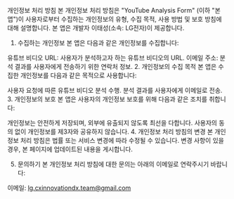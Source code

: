 개인정보 처리 방침
본 개인정보 처리 방침은 "YouTube Analysis Form" (이하 "본 앱")이 사용자로부터 수집하는 개인정보의 유형, 수집 목적, 사용 방법 및 보호 방침에 대해 설명합니다. 본 앱은 개발자 이태성(소속: LG전자)이 제공합니다.

1. 수집하는 개인정보
본 앱은 다음과 같은 개인정보를 수집합니다:

유튜브 비디오 URL: 사용자가 분석하고자 하는 유튜브 비디오의 URL.
이메일 주소: 분석 결과를 사용자에게 전송하기 위한 연락처 정보.
2. 개인정보의 수집 목적
본 앱은 수집한 개인정보를 다음과 같은 목적으로 사용합니다:

사용자 요청에 따른 유튜브 비디오 분석 수행.
분석 결과를 사용자에게 이메일로 전송.
3. 개인정보의 보호
본 앱은 사용자의 개인정보 보호를 위해 다음과 같은 조치를 취합니다:

개인정보는 안전하게 저장되며, 외부에 유출되지 않도록 최선을 다합니다.
사용자의 동의 없이 개인정보를 제3자와 공유하지 않습니다.
4. 개인정보 처리 방침의 변경
본 개인정보 처리 방침은 법률 또는 서비스 변경에 따라 수정될 수 있습니다. 변경 사항이 있을 경우, 본 페이지에 업데이트된 내용을 게시합니다.

5. 문의하기
본 개인정보 처리 방침에 대한 문의는 아래의 이메일로 연락주시기 바랍니다:

이메일: lg.cxinnovationdx.team@gmail.com
